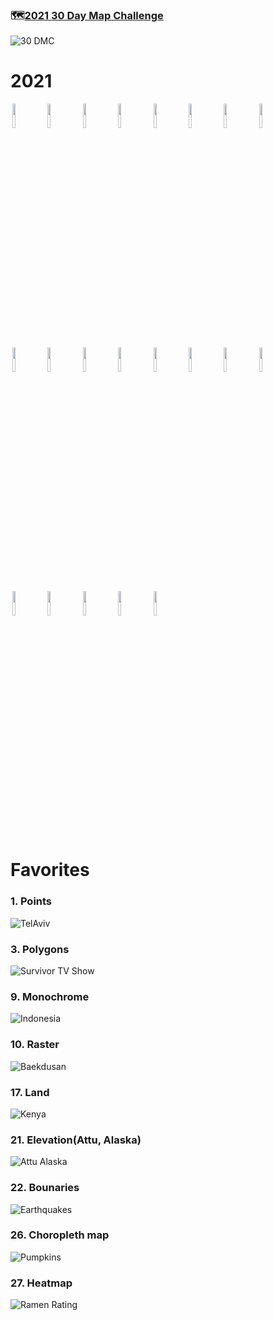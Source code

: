 ### 🗺️[2021 30 Day Map Challenge](https://github.com/tjukanovt/30DayMapChallenge)
![30 DMC](https://github.com/inkyscope/mapscope/blob/main/data/30dmpc_2021.png)

# 2021
<p float = "center">
<img src="https://github.com/inkyscope/30-Day-Map-Challenge/blob/main/2021/1.%20Points/TelAviv.png" width="10%" hspace="3"/><img src="https://github.com/inkyscope/30-Day-Map-Challenge/blob/main/2021/2.%20Lines/SouthKoreaMap.png" width="10%" hspace="3"/><img src="https://github.com/inkyscope/30-Day-Map-Challenge/blob/main/2021/3.%20Polygons/SurvivorTVShow.png" width="10%" hspace="3"/><img src="https://github.com/inkyscope/30-Day-Map-Challenge/blob/main/2021/4.%20Hexagons/Watermelon.png" width="10%" hspace="3"/><img src="https://github.com/inkyscope/30-Day-Map-Challenge/blob/main/2021/5.%20OpenStreetMap/Resturants.png" width="10%" hspace="3"/><img src="https://github.com/inkyscope/30-Day-Map-Challenge/blob/main/2021/7.%20Green/Starbucks.png" width="10%" hspace="3"/><img src="https://github.com/inkyscope/30-Day-Map-Challenge/blob/main/2021/8.%20Blue/Pohang_Rivers.png" width="10%" hspace="3"/><img src="https://github.com/inkyscope/30-Day-Map-Challenge/blob/main/2021/9.%20Monochrome/Hospitals.png" width="10%" hspace="3"/><img src="https://github.com/inkyscope/30-Day-Map-Challenge/blob/main/2021/10.%20Raster/Baekdusan.png" width="10%" hspace="3"/><img src="https://github.com/inkyscope/30-Day-Map-Challenge/blob/main/2021/11.%203D/VolcanoeEruptions_Indonesia.png" width="10%" hspace="3"/><img src="https://github.com/inkyscope/30-Day-Map-Challenge/blob/main/2021/12.Population/AsiaHappiness.png" width="10%" hspace="3"/><img src="https://github.com/inkyscope/30-Day-Map-Challenge/blob/main/2021/13.%20Natural%20Earth/KoreaHappiness.png" width="10%" hspace="3"/><img src="https://github.com/inkyscope/30-Day-Map-Challenge/blob/main/2021/17.%20Land/Crops_Kenya.png" width="10%" hspace="3"/><img src = "https://github.com/inkyscope/30-Day-Map-Challenge/blob/main/2021/18.%20Water/WaterAcess_Tanzania.png" width = "10%" hspace = "3"/><img src="https://github.com/inkyscope/30-Day-Map-Challenge/blob/main/2021/19.%20Islands/UpoluSamoa.png" width="10%" hspace="3"/><img src="https://github.com/inkyscope/30-Day-Map-Challenge/blob/main/2021/21.%20Elevation/Attu_Alaska.png" width="10%" hspace="3"/><img src="https://github.com/inkyscope/30-Day-Map-Challenge/blob/main/2021/22.%20Boundaries/Earthquakes.png" width="10%" hspace="3"/><img src="https://github.com/inkyscope/30-Day-Map-Challenge/blob/main/2021/24.%20Historical%20Map/relativepopulationofblacks.png" width="10%" hspace="3"/><img src="https://github.com/inkyscope/30-Day-Map-Challenge/blob/main/2021/25.%20Interactive%20Map/VolcanoEruptions.gif" width="10%" hspace="3"/><img src="https://github.com/inkyscope/30-Day-Map-Challenge/blob/main/2021/26.%20Choropleth%20Map/GiantPumpkins.png" width="10%" hspace="3"/><img src="https://github.com/inkyscope/30-Day-Map-Challenge/blob/main/2021/27.%20Heatmap/RamenRatings.png" width="10%" hspace="3"/>
</p>
  
# Favorites
### 1. Points
![TelAviv](https://github.com/inkyscope/30-Day-Map-Challenge/blob/main/2021/1.%20Points/TelAviv.png)

### 3. Polygons
![Survivor TV Show](https://github.com/inkyscope/30-Day-Map-Challenge/blob/main/2021/3.%20Polygons/SurvivorTVShow.png)

### 9. Monochrome
![Indonesia](https://github.com/inkyscope/30-Day-Map-Challenge/blob/main/2021/9.%20Monochrome/Hospitals.png)

### 10. Raster
![Baekdusan](https://github.com/inkyscope/30-Day-Map-Challenge/blob/main/2021/10.%20Raster/Baekdusan.png)

### 17. Land
![Kenya](https://github.com/inkyscope/30-Day-Map-Challenge/blob/main/2021/17.%20Land/Crops_Kenya.png)

### 21. Elevation(Attu, Alaska)
![Attu Alaska](https://github.com/inkyscope/30-Day-Map-Challenge/blob/main/2021/21.%20Elevation/Attu_Alaska.png)

### 22. Bounaries
![Earthquakes](https://github.com/inkyscope/30-Day-Map-Challenge/blob/main/2021/22.%20Boundaries/Earthquakes.png)

### 26. Choropleth map
![Pumpkins](https://github.com/inkyscope/30-Day-Map-Challenge/blob/main/2021/26.%20Choropleth%20Map/GiantPumpkins.png)

### 27. Heatmap
![Ramen Rating](https://github.com/inkyscope/30-Day-Map-Challenge/blob/main/2021/27.%20Heatmap/RamenRatings.png)

